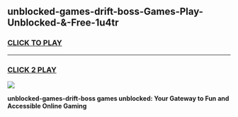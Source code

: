 
## unblocked-games-drift-boss-Games-Play-Unblocked-&-Free-1u4tr
<h3>
<a href="https://premium76.site?title=unblocked-games-drift-boss&ref=24A">CLICK TO PLAY</a></h3>
<hr>

<h3>
<a href="https://premium76.site?title=unblocked-games-drift-boss&ref=24A">CLICK 2 PLAY</a>
  
</h3>

<a href="https://premium76.site?title=unblocked-games-drift-boss&ref=24A"><img src="https://clearcache.store/games.png"></a>


**unblocked-games-drift-boss games unblocked: Your Gateway to Fun and Accessible Online Gaming**
